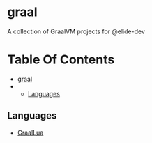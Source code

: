 # graal
A collection of GraalVM projects for @elide-dev

# Table Of Contents

- [graal](#graal)
- - [Languages](#languages)

## Languages

- [GraalLua](https://github.com/Glavo/GraalLua)

